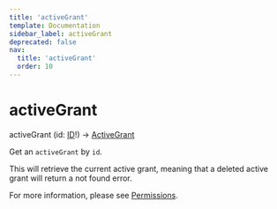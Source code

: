 ```yaml
---
title: 'activeGrant'
template: Documentation
sidebar_label: activeGrant
deprecated: false
nav:
  title: 'activeGrant'
  order: 10
---
```


# activeGrant

<div className="pb-4 font-roboto-slab text-lg"><span className="font-bold">activeGrant</span> <span style={{'fontWeight':400,'fontSize':'0.85em'}}>(id: <a href="/guardrails/docs/reference/graphql/scalar/ID">ID</a>!) &rarr; <a href="/guardrails/docs/reference/graphql/object/ActiveGrant">ActiveGrant</a></span>
</div>



Get an `activeGrant` by `id`.

This will retrieve the current active grant, meaning that a deleted active grant will return a not found error.

For more information, please see [Permissions](https://turbot.com/guardrails/docs/concepts/iam/permissions).